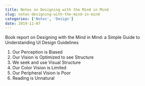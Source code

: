 ```yaml
---
title: Notes on Designing with the Mind in Mind
slug: notes-designing-with-the-mind-in-mind
categories: ['Notes', 'Design']
date: 2019-11-07
---
```


Book report on Designing with the Mind in Mind: a Simple Guide to Understanding UI Design Guidelines

1. Our Perception is Biased
2. Our Vision is Optimized to see Structure
3. We seek and use Visual Structure
4. Our Color Vision is Limited
5. Our Peripheral Vision is Poor
6. Reading is Unnatural